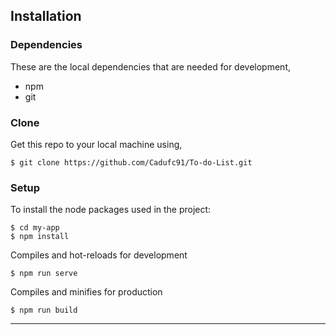 ## Installation 

### Dependencies
These are the local dependencies that are needed for development,

- npm
- git

### Clone

Get this repo to your local machine using,
```shell
$ git clone https://github.com/Cadufc91/To-do-List.git
```

### Setup 

To install the node packages used in the project:

```shell
$ cd my-app
$ npm install
```

Compiles and hot-reloads for development

```shell
$ npm run serve
```

Compiles and minifies for production
```shell
$ npm run build
```

---
